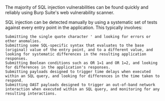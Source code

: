  The majority of SQL injection vulnerabilities can be found quickly and reliably using Burp Suite's web vulnerability scanner.

SQL injection can be detected manually by using a systematic set of tests against every entry point in the application. This typically involves:

    Submitting the single quote character ' and looking for errors or other anomalies.
    Submitting some SQL-specific syntax that evaluates to the base (original) value of the entry point, and to a different value, and looking for systematic differences in the resulting application responses.
    Submitting Boolean conditions such as OR 1=1 and OR 1=2, and looking for differences in the application's responses.
    Submitting payloads designed to trigger time delays when executed within an SQL query, and looking for differences in the time taken to respond.
    Submitting OAST payloads designed to trigger an out-of-band network interaction when executed within an SQL query, and monitoring for any resulting interactions.
